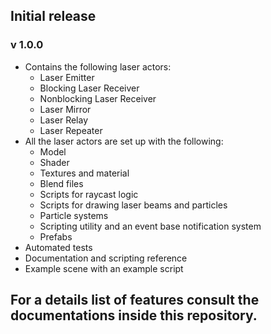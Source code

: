 ## Initial release

### v 1.0.0

 - Contains the following laser actors:
   - Laser Emitter
   - Blocking Laser Receiver
   - Nonblocking Laser Receiver
   - Laser Mirror
   - Laser Relay
   - Laser Repeater
 - All the laser actors are set up with the following:
   - Model
   - Shader
   - Textures and material
   - Blend files
   - Scripts for raycast logic
   - Scripts for drawing laser beams and particles
   - Particle systems
   - Scripting utility and an event base notification system
   - Prefabs
 - Automated tests
 - Documentation and scripting reference
 - Example scene with an example script

 ## For a details list of features consult the documentations inside this repository.